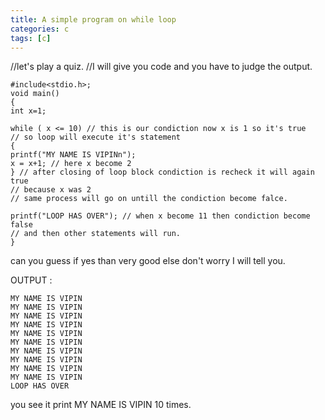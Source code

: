 ```yaml
---
title: A simple program on while loop
categories: c
tags: [c]
---
```


//let's play a quiz.
//I will give you code and you have to judge the output.

```
#include<stdio.h>;
void main()
{
int x=1;

while ( x <= 10) // this is our condiction now x is 1 so it's true
// so loop will execute it's statement
{
printf("MY NAME IS VIPINn");
x = x+1; // here x become 2
} // after closing of loop block condiction is recheck it will again true
// because x was 2
// same process will go on untill the condiction become falce.

printf("LOOP HAS OVER"); // when x become 11 then condiction become false
// and then other statements will run.
}
```

can you guess if yes than very good else don't worry I will tell you.

OUTPUT :

```
MY NAME IS VIPIN
MY NAME IS VIPIN
MY NAME IS VIPIN
MY NAME IS VIPIN
MY NAME IS VIPIN
MY NAME IS VIPIN
MY NAME IS VIPIN
MY NAME IS VIPIN
MY NAME IS VIPIN
MY NAME IS VIPIN
LOOP HAS OVER
```
you see it print MY NAME IS VIPIN 10 times.
